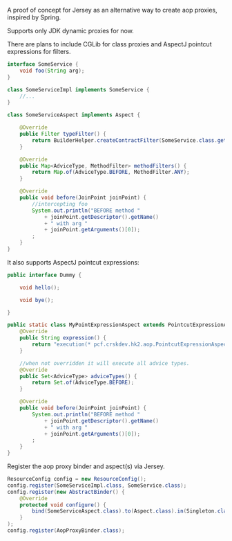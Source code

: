 A proof of concept for Jersey as an alternative way to create aop proxies, inspired by Spring.

Supports only JDK dynamic proxies for now.

There are plans to include CGLib for class proxies and AspectJ pointcut expressions for filters.

```java
interface SomeService {
    void foo(String arg);
}

class SomeServiceImpl implements SomeService {
    //...
}
```

```java
class SomeServiceAspect implements Aspect {

    @Override
    public Filter typeFilter() {
        return BuilderHelper.createContractFilter(SomeService.class.getName());
    }

    @Override
    public Map<AdviceType, MethodFilter> methodFilters() {
        return Map.of(AdviceType.BEFORE, MethodFilter.ANY);
    }

    @Override
    public void before(JoinPoint joinPoint) {
        //intercepting foo
        System.out.println("BEFORE method "
            + joinPoint.getDescriptor().getName()
            + " with arg "
            + joinPoint.getArguments()[0]);
        ;
    }
}
```

It also supports AspectJ pointcut expressions:

```java
public interface Dummy {

    void hello();

    void bye();

}

public static class MyPointExpressionAspect extends PointcutExpressionAspect {
    @Override
    public String expression() {
        return "execution(* pcf.crskdev.hk2.aop.PointcutExpressionAspectTest.Dummy+.*(..))";
    }

    //when not overridden it will execute all advice types.
    @Override
    public Set<AdviceType> adviceTypes() {
        return Set.of(AdviceType.BEFORE);
    }

    @Override
    public void before(JoinPoint joinPoint) {
        System.out.println("BEFORE method "
            + joinPoint.getDescriptor().getName()
            + " with arg "
            + joinPoint.getArguments()[0]);
        ;
    }
}
```

Register the aop proxy binder and aspect(s) via Jersey.
```java
ResourceConfig config = new ResourceConfig();
config.register(SomeServiceImpl.class, SomeService.class);
config.register(new AbstractBinder() {
    @Override
    protected void configure() {
        bind(SomeServiceAspect.class).to(Aspect.class).in(Singleton.class);
    }
);
config.register(AopProxyBinder.class);
```